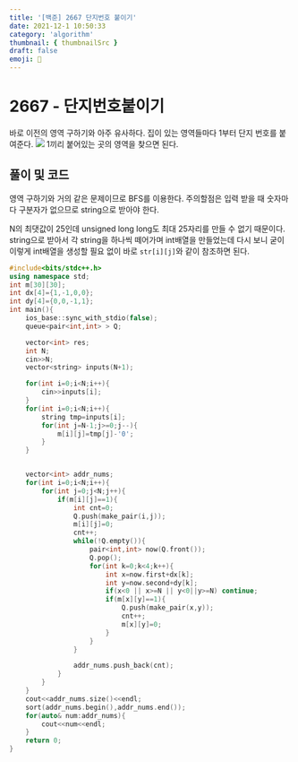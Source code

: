 ```yaml
---
title: '[백준] 2667 단지번호 붙이기'
date: 2021-12-1 10:50:33
category: 'algorithm'
thumbnail: { thumbnailSrc }
draft: false
emoji: 🏡
---
```


# 2667 - 단지번호붙이기

바로 이전의 영역 구하기와 아주 유사하다. 집이 있는 영역들마다 1부터 단지 번호를 붙여준다.
![](https://images.velog.io/images/anji00/post/7175de2b-fa75-4c71-9802-93bbdd0ebb20/image.png)
1끼리 붙어있는 곳의 영역을 찾으면 된다.

## 풀이 및 코드

영역 구하기와 거의 같은 문제이므로 BFS를 이용한다.
주의할점은 입력 받을 때 숫자마다 구분자가 없으므로 string으로 받아야 한다.

N의 최댓값이 25인데 unsigned long long도 최대 25자리를 만들 수 없기 때문이다.
string으로 받아서 각 string을 하나씩 떼어가며 int배열을 만들었는데 다시 보니 굳이 이렇게 int배열을 생성할 필요 없이 바로 `str[i][j]`와 같이 참조하면 된다.

```cpp
#include<bits/stdc++.h>
using namespace std;
int m[30][30];
int dx[4]={1,-1,0,0};
int dy[4]={0,0,-1,1};
int main(){
	ios_base::sync_with_stdio(false);
	queue<pair<int,int> > Q;

	vector<int> res;
	int N;
	cin>>N;
	vector<string> inputs(N+1);

	for(int i=0;i<N;i++){
		cin>>inputs[i];
	}
	for(int i=0;i<N;i++){
		string tmp=inputs[i];
		for(int j=N-1;j>=0;j--){
			m[i][j]=tmp[j]-'0';
		}
	}


	vector<int> addr_nums;
	for(int i=0;i<N;i++){
		for(int j=0;j<N;j++){
			if(m[i][j]==1){
				int cnt=0;
				Q.push(make_pair(i,j));
				m[i][j]=0;
				cnt++;
				while(!Q.empty()){
					pair<int,int> now(Q.front());
					Q.pop();
					for(int k=0;k<4;k++){
						int x=now.first+dx[k];
						int y=now.second+dy[k];
						if(x<0 || x>=N || y<0||y>=N) continue;
						if(m[x][y]==1){
							Q.push(make_pair(x,y));
							cnt++;
							m[x][y]=0;
						}
					}
				}

				addr_nums.push_back(cnt);
			}
		}
	}
	cout<<addr_nums.size()<<endl;
	sort(addr_nums.begin(),addr_nums.end());
	for(auto& num:addr_nums){
		cout<<num<<endl;
	}
	return 0;
}
```
